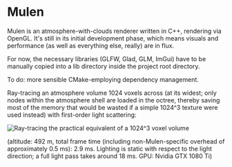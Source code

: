 # Mulen
Mulen is an atmosphere-with-clouds renderer written in C++, rendering via OpenGL. It's still in its initial development phase, which means visuals and performance (as well as everything else, really) are in flux.

For now, the necessary libraries (GLFW, Glad, GLM, ImGui) have to be manually copied into a lib directory inside the project root directory.

To do: more sensible CMake-employing dependency management.

Ray-tracing an atmosphere volume 1024 voxels across (at its widest; only nodes within the atmosphere shell are loaded in the octree, thereby saving most of the memory that would be wasted if a simple 1024^3 texture were used instead) with first-order light scattering:

![Ray-tracing the practical equivalent of a 1024^3 voxel volume](img/20200203_Mulen_291.png)

(altitude: 492 m, total frame time (including non-Mulen-specific overhead of approximately 0.5 ms): 2.9 ms. Lighting is static with respect to the light direction; a full light pass takes around 18 ms. GPU: Nvidia GTX 1080 Ti)
